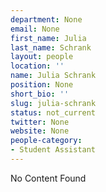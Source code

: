 ```yaml
---
department: None
email: None
first_name: Julia
last_name: Schrank
layout: people
location: ''
name: Julia Schrank
position: None
short_bio: ''
slug: julia-schrank
status: not_current
twitter: None
website: None
people-category:
- Student Assistant
---
```


No Content Found
